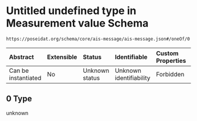 # Untitled undefined type in Measurement value Schema

```txt
https://poseidat.org/schema/core/ais-message/ais-message.json#/oneOf/0
```



| Abstract            | Extensible | Status         | Identifiable            | Custom Properties | Additional Properties | Access Restrictions | Defined In                                                                            |
| :------------------ | :--------- | :------------- | :---------------------- | :---------------- | :-------------------- | :------------------ | :------------------------------------------------------------------------------------ |
| Can be instantiated | No         | Unknown status | Unknown identifiability | Forbidden         | Allowed               | none                | [ais-message.json*](schemas/core/ais-message/ais-message.json "open original schema") |

## 0 Type

unknown
